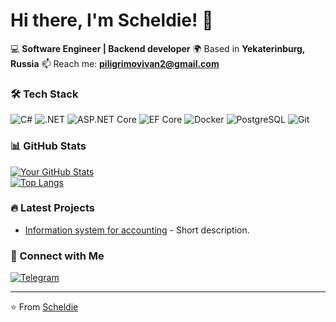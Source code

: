 # Hi there, I'm **Scheldie!** 👋

💻 **Software Engineer | Backend developer**
🌍 Based in **Yekaterinburg, Russia**
📫 Reach me: **piligrimovivan2@gmail.com**  

### 🛠️ Tech Stack
![C#](https://img.shields.io/badge/C%23-239120?style=for-the-badge&logo=c-sharp&logoColor=white)
![.NET](https://img.shields.io/badge/.NET-512BD4?style=for-the-badge&logo=dotnet&logoColor=white)
![ASP.NET Core](https://img.shields.io/badge/ASP.NET_Core-512BD4?style=for-the-badge&logo=.net&logoColor=white)
![EF Core](https://img.shields.io/badge/Entity_Framework_Core-512BD4?style=for-the-badge&logo=.net&logoColor=white)
![Docker](https://img.shields.io/badge/Docker-2496ED?style=for-the-badge&logo=docker&logoColor=white)
![PostgreSQL](https://img.shields.io/badge/PostgreSQL-4169E1?style=for-the-badge&logo=postgresql&logoColor=white)
![Git](https://img.shields.io/badge/Git-F05032?style=for-the-badge&logo=git&logoColor=white)

### 📊 GitHub Stats
[![Your GitHub Stats](https://github-readme-stats.vercel.app/api?username=Scheldie&show_icons=true&theme=radical)](https://github.com/Scheldie)  
[![Top Langs](https://github-readme-stats.vercel.app/api/top-langs/?username=Scheldie&layout=compact&theme=radical)](https://github.com/Scheldie)  

### 🔥 Latest Projects
- [Information system for accounting](https://github.com/Scheldie/CSHARP-WinFroms-Information-system-for-accounting-of-goods-) - Short description.


### 🤝 Connect with Me
[![Telegram](https://img.shields.io/badge/Telegram-2CA5E0?style=flat&logo=telegram&logoColor=white)](https://t.me/shizxid2)

---

⭐ From [Scheldie](https://github.com/Scheldie)
